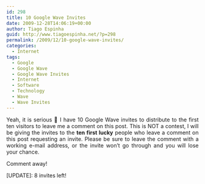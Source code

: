 ```yaml
---
id: 298
title: 10 Google Wave Invites
date: 2009-12-28T14:06:19+00:00
author: Tiago Espinha
guid: http://www.tiagoespinha.net/?p=298
permalink: /2009/12/10-google-wave-invites/
categories:
  - Internet
tags:
  - Google
  - Google Wave
  - Google Wave Invites
  - Internet
  - Software
  - Technology
  - Wave
  - Wave Invites
---
```

<p style="text-align: justify;">
  Yeah, it is serious 🙂 I have 10 Google Wave invites to distribute to the first ten visitors to leave me a comment on this post. This is NOT a contest, I will be giving the invites to the <strong>ten first lucky</strong> people who leave a comment on this post requesting an invite. Please be sure to leave the comment with a working e-mail address, or the invite won&#8217;t go through and you will lose your chance.
</p>

<p style="text-align: justify;">
  Comment away!
</p>

<p style="text-align: justify;">
  [UPDATE]: 8 invites left!
</p>